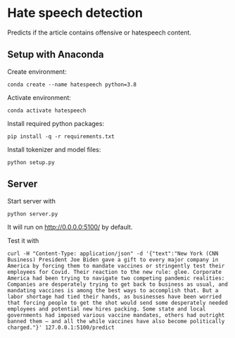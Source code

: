 # Hate speech detection

Predicts if the article contains offensive or hatespeech content.

## Setup with Anaconda
Create environment:
```console
conda create --name hatespeech python=3.8
```
Activate environment:
```console
conda activate hatespeech
```
Install required python packages:
```console
pip install -q -r requirements.txt
```
Install tokenizer and model files:
```console
python setup.py
```

## Server
Start server with
```console
python server.py
```
It will run on http://0.0.0.0:5100/ by default.

Test it with
```console
curl -H "Content-Type: application/json" -d '{"text":"New York (CNN Business) President Joe Biden gave a gift to every major company in America by forcing them to mandate vaccines or stringently test their employees for Covid. Their reaction to the new rule: glee. Corporate America had been trying to navigate two competing pandemic realities: Companies are desperately trying to get back to business as usual, and mandating vaccines is among the best ways to accomplish that. But a labor shortage had tied their hands, as businesses have been worried that forcing people to get the shot would send some desperately needed employees and potential new hires packing. Some state and local governments had imposed various vaccine mandates, others had outright banned them — and all the while vaccines have also become politically charged."}' 127.0.0.1:5100/predict
```
